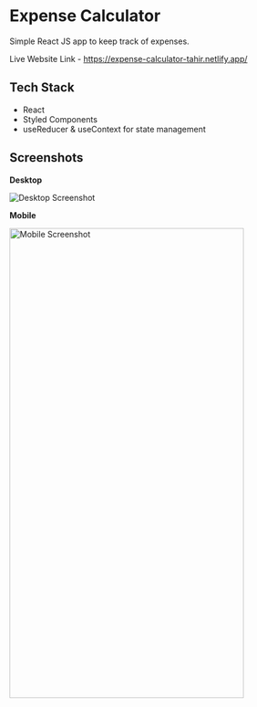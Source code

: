 # Expense Calculator

Simple React JS app to keep track of expenses.

Live Website Link - https://expense-calculator-tahir.netlify.app/

## Tech Stack

- React
- Styled Components
- useReducer & useContext for state management

## Screenshots

**Desktop**

<img src="https://drive.google.com/uc?export=view&id=1uZdTIIiZPt4IgJFz3B0sKkEcmsRpRMOD" alt="Desktop Screenshot" />

**Mobile**

<img src="https://drive.google.com/uc?export=view&id=1nquQ6Q6pic7YkQa81iud-4gozf9VLuPX" width="411" height="823" alt="Mobile Screenshot" />

